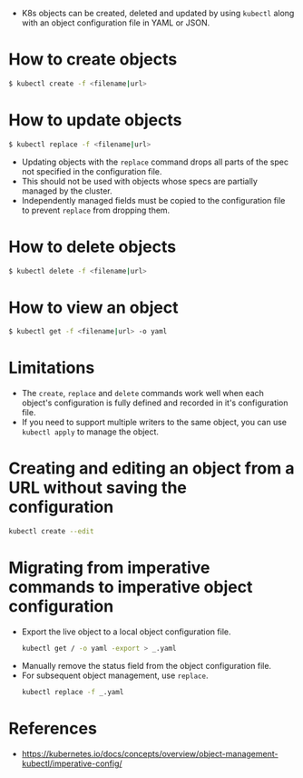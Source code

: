 * K8s objects can be created, deleted and updated by using `kubectl` along with an object configuration file in YAML or JSON.
# How to create objects
```bash
$ kubectl create -f <filename|url>
```
# How to update objects
```bash
$ kubectl replace -f <filename|url>
```
* Updating objects with the `replace` command drops all parts of the spec not specified in the configuration file.
* This should not be used with objects whose specs are partially managed by the cluster.
* Independently managed fields must be copied to the configuration file to prevent `replace` from dropping them.
# How to delete objects
```bash
$ kubectl delete -f <filename|url>
```
# How to view an object
```bash
$ kubectl get -f <filename|url> -o yaml
```
# Limitations
* The `create`, `replace` and `delete` commands work well when each object's configuration is fully defined and recorded in it's configuration file.
* If you need to support multiple writers to the same object, you can use `kubectl apply` to manage the object.
# Creating and editing an object from a URL without saving the configuration
```bash
kubectl create --edit
```
# Migrating from imperative commands to imperative object configuration
* Export the live object to a local object configuration file.
	```bash
	kubectl get / -o yaml -export > _.yaml
	```
* Manually remove the status field from the object configuration file.
* For subsequent object management, use `replace`.
	```bash
	kubectl replace -f _.yaml
	```
# References
* https://kubernetes.io/docs/concepts/overview/object-management-kubectl/imperative-config/
